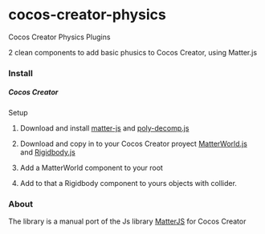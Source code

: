 # cocos-creator-physics
Cocos Creator Physics Plugins

2 clean components to add basic phusics to Cocos Creator, using Matter.js

### Install
##### Cocos Creator

Setup

1. Download and install 
[matter-js](https://github.com/liabru/matter-js/releases/tag/0.10.0) and [poly-decomp.js](https://github.com/schteppe/poly-decomp.js)

2. Download and copy in to your Cocos Creator proyect 
[MatterWorld.js](components/MatterWorld.js) and [Rigidbody.js](components/Rigidbody.js) 

3. Add a MatterWorld component to your root

4. Add to that a Rigidbody component to yours objects with collider.

### About

The library is a manual port of the Js library [MatterJS](https://github.com/liabru/matter-js) for Cocos Creator
